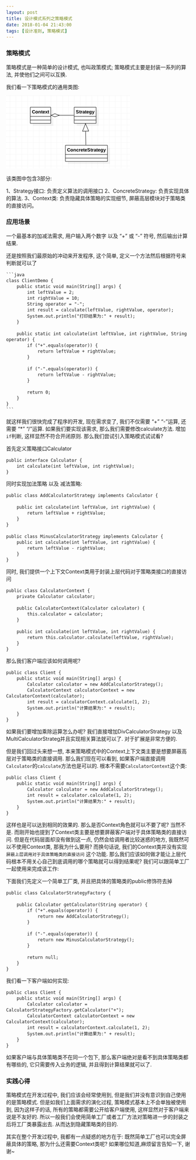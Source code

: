 ```yaml
---
layout: post
title: 设计模式系列之策略模式
date: 2018-01-04 21:43:00
tags: [设计准则, 策略模式]
---
```


### 策略模式

策略模式是一种简单的设计模式, 也叫政策模式; 策略模式主要是封装一系列的算法, 并使他们之间可以互换.

我们看一下策略模式的通用类图:

![策略模式类图](/assets/images/2018-01-04-design-pattern-strategy.png)

该类图中包含3部分:

1、Strategy接口: 负责定义算法的调用接口
2、ConcreteStrategy: 负责实现具体的算法.
3、Context类: 负责隐藏具体策略的实现细节, 屏蔽高层模块对于策略类的直接访问。

### 应用场景

一个最基本的加减法需求, 用户输入两个数字 以及 “+” 或 “-” 符号, 然后输出计算结果.

还是按照我们最原始的冲动来开发程序, 这个简单, 定义一个方法然后根据符号来判断就可以了
   
    ```java
    class ClientDemo {
        public static void main(String[] args) {
            int leftValue = 2;
            int rightValue = 10;
            String operator = "-";
            int result = calculate(leftValue, rightValue, operator);
            System.out.println("打印结果为:" + result);
        }

        public static int calculate(int leftValue, int rightValue, String operator) {
            if ("+".equals(operator)) {
                return leftValue + rightValue;
            }

            if ("-".equals(operator)) {
                return leftValue - rightValue;
            }

            return 0;
        }
    }
    ```

就这样我们很快完成了程序的开发, 现在需求变了, 我们不仅需要 “+” “-”运算, 还需要 “*” “/”运算. 如果我们要实现该需求, 那么我们需要修改calculate方法. 增加```if```判断, 这样显然不符合开闭原则. 那么我们尝试引入策略模式试试看?

首先定义策略接口Calculator

    public interface Calculator {
        int calculate(int leftValue, int rightValue);
    }

同时实现加法策略 以及 减法策略:

    public class AddCalculatorStrategy implements Calculator {

        public int calculate(int leftValue, int rightValue) {
            return leftValue + rightValue;
        }
    }

    public class MinusCalculatorStrategy implements Calculator {
        public int calculate(int leftValue, int rightValue) {
            return leftValue - rightValue;
        }
    }

同时, 我们提供一个上下文Context类用于封装上层代码对于策略类接口的直接访问

    public class CalculatorContext {
        private Calculator calculator;

        public CalculatorContext(Calculator calculator) {
            this.calculator = calculator;
        }
        
        public int calculate(int leftValue, int rightValue) {
            return this.calculator.calculate(leftValue, rightValue);
        }
    }

那么我们客户端应该如何调用呢?

    public class Client {
        public static void main(String[] args) {
            Calculator calculator = new AddCalculatorStrategy();
            CalculatorContext calculatorContext = new CalculatorContext(calculator);
            int result = calculatorContext.calculate(1, 2);
            System.out.println("计算结果为:" + result);
        }
    }

如果我们要增加乘除运算怎么办呢? 我们直接增加DivCalculatorStrategy 以及 MultiCalculatorStrateg并且实现相关算法就可以了. 对于扩展是非常方便的. 

但是我们回过头来想一想, 本来策略模式中的Context上下文类主要是想要屏蔽高层对于策略类的直接调用. 那么我们现在可以看到, 如果客户端直接调用```Calculator```的```calculate```方法也是可以的. 根本不需要```CalculatorContext```这个类:

    public class Client {
        public static void main(String[] args) {
            Calculator calculator = new AddCalculatorStrategy();
            int result = calculator.calculate(1, 2);
            System.out.println("计算结果为:" + result);
        }
    }

这样也是可以达到相同的效果的. 那么是否Context角色就可以不要了呢? 当然不是. 而刚开始也提到了Context类主要是想要屏蔽客户端对于具体策略类的直接访问. 但是在代码层面却没有做到这一点, 仍然会给调用者比较迷惑的地方, 我既然可以不使用Context类, 那我为什么要用?
而换句话说, 我们的Context类并没有实现```屏蔽上层调用对于具体策略类的直接访问``` 这个功能. 那么我们应该如何做才能让上层代码根本不用关心自己到底调用的哪个策略就可以得到结果呢? 我们可以跟简单工厂一起使用来完成该工作:

下面我们先定义一个简单工厂类, 并且把具体的策略类的public修饰符去掉

    public class CalculatorStrategyFactory {
    
        public Calculator getCalculator(String operator) {
            if ("+".equals(operator)) {
                return new AddCalculatorStrategy();
            }
            
            if ("-".equals(operator)) {
                return new MinusCalculatorStrategy();
            }
            
            return null;
        }
    }

我们看一下客户端如何实现:

    public class Client {
        public static void main(String[] args) {
            Calculator calculator = CalculatorStrategyFactory.getCalculator("+");
            CalculatorContext calculatorContext = new CalculatorContext(calculator);
            int result = calculatorContext.calculate(1, 2);
            System.out.println("计算结果为:" + result);
        }
    }

如果客户端与具体策略类不在同一个包下, 那么客户端绝对是看不到具体策略类都有哪些的, 它只需要传入业务的逻辑, 并且得到计算结果就可以了.

### 实践心得

策略模式在开发过程中, 我们应该会经常使用到, 但是我们并没有意识到自己使用的是策略模式. 但是如我们上面需求的演化过程, 策略模式基本上不会单独被使用到, 因为这样子的话, 所有的策略都需要公开给客户端使用, 这样显然对于客户端来说是不友好的. 所以一般我们会使用简单工厂或者工厂方法对策略进一步的封装之后将工厂类暴露出去. 从而达到隐藏策略类的目的.

其实在整个开发过程中, 我都有一点疑惑的地方在于: 既然简单工厂也可以完全屏蔽具体的策略, 那为什么还需要Context类呢? 如果哪位知道,麻烦留言告知一下, 谢谢~
